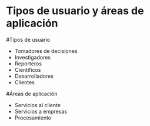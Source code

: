 Tipos de usuario y áreas de aplicación
===
#Tipos de usuario
* Tomadores de decisiones
* Investigadores
* Reporteros
* Científicos
* Desarrolladores
* Clientes


#Áreas de aplicación
* Servicios al cliente
* Servicios a empresas
* Procesamiento

